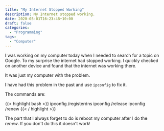 ```yaml
---
title: "My Internet Stopped Working"
description: My Internet stopped working.
date: 2020-05-01T16:23:48+10:00
draft: false
categories: 
  - "Programming"
tags:
  - "Computer"
---
```


I was working on my computer today when I needed to search for a topic on Google. To my surprise the internet had stopped working. I quickly checked on another device and found that the internet was working there.

It was just my computer with the problem.

I have had this problem in the past and use ``ipconfig`` to fix it.

The commands are:

{{< highlight bash >}}
  ipconfig /registerdns
  ipconfig /release
  ipconfig /renew
{{< / highlight >}}

The part that I always forget to do is reboot my computer after I do the *renew*. If you don't do this it doesn't work!
